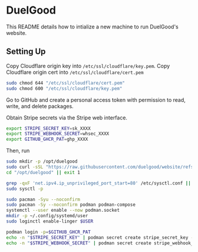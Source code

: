 # DuelGood

This README details how to intialize a new machine to run DuelGood's website.

## Setting Up

Copy Cloudflare origin key into `/etc/ssl/cloudflare/key.pem`.
Copy Cloudflare origin cert into `/etc/ssl/cloudflare/cert.pem`

```sh
sudo chmod 644 "/etc/ssl/cloudflare/cert.pem"
sudo chmod 600 "/etc/ssl/cloudflare/key.pem"
```

Go to GitHub and create a personal access token with permission
to read, write, and delete packages.

Obtain Stripe secrets via the Stripe web interface.

```sh
export STRIPE_SECRET_KEY=sk_XXXX
export STRIPE_WEBHOOK_SECRET=whsec_XXXX
export GITHUB_GHCR_PAT=ghp_XXXX
```

Then, run

```sh
sudo mkdir -p /opt/duelgood
sudo curl -sSL "https://raw.githubusercontent.com/duelgood/website/refs/heads/main/compose.yml?$(date +%s)" -o /opt/duelgood/compose.yml
cd "/opt/duelgood" || exit 1

grep -qxF 'net.ipv4.ip_unprivileged_port_start=80' /etc/sysctl.conf || echo 'net.ipv4.ip_unprivileged_port_start=80' | sudo tee -a /etc/sysctl.conf
sudo sysctl -p

sudo pacman -Syu --noconfirm
sudo pacman -Sy --noconfirm podman podman-compose
systemctl --user enable --now podman.socket
mkdir -p ~/.config/systemd/user
sudo loginctl enable-linger $USER

podman login -p=$GITHUB_GHCR_PAT
echo -n "$STRIPE_SECRET_KEY" | podman secret create stripe_secret_key -
echo -n "$STRIPE_WEBHOOK_SECRET" | podman secret create stripe_webhook_secret -
```
